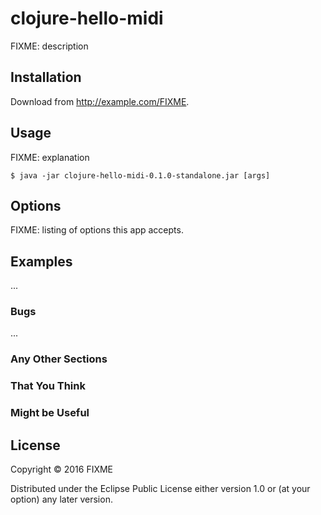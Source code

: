 # clojure-hello-midi

FIXME: description

## Installation

Download from http://example.com/FIXME.

## Usage

FIXME: explanation

    $ java -jar clojure-hello-midi-0.1.0-standalone.jar [args]

## Options

FIXME: listing of options this app accepts.

## Examples

...

### Bugs

...

### Any Other Sections
### That You Think
### Might be Useful

## License

Copyright © 2016 FIXME

Distributed under the Eclipse Public License either version 1.0 or (at
your option) any later version.
